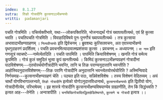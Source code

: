 ```yaml
---
index:  8.1.27
sutra:  तिङो गोत्रादीनि कुत्सनाऽऽभीक्ष्ण्ययोः
vritti:  padamanjari
---
```


पचति गोत्रमिति । पचिर्व्यक्तीभावे, यथा---लोकपक्तिरिति, भोजनाद्यर्थं गोत्रं ख्यापयतीत्यर्थः, एवं हि कुत्सा भवति । पचतिपचति गोत्रमिति । विवाहादिविषये पुनः पुनर्गोत्रं ख्यापयतीत्यर्थः । तत्र कुत्साया अभावादाभीक्ष्ण्यग्रहणम् । `नित्यवीप्सयोः` इति द्विर्वचनम् । ब्रुवशब्दः कुत्सितवचनः, अत एवास्याभीक्ष्ण्ये पृथगुदाहरणं प्रदर्शितम् । पचति प्रवचनमित्यादावात्मप्रशंसया कुत्सा । प्रवचनम् = अध्यापनम् ।
`वा नाम` इति गणसूत्रं व्याचष्टे---नामेत्येतदिति । पचति पापमिति । पापमिति क्रियाविशेषणम् । खनति गोत्रं समेत्य कूपमिति । गोत्रं कुलं समुदितं भूत्वा कूपं खनतीत्यर्थः ।
किमिदं कुत्सनाऽऽभीक्ष्ण्यग्रहणं गोत्रादीनां पाठविशेषणम्---एतयोरर्थयोर्गोत्रादीनि भवन्ति, तानि च तिङः पराण्यनुदात्तानि भवन्तीति ? आहोस्विदनुदात्तविशेषणम्---तिङः पराणि गोत्रादीनि अनुदात्तानि भवन्त्येतयोरर्थयोरिति ? अस्मिन्विवादे निर्णयमाह---कुत्सनाभीक्ष्ण्यग्रहणं चेति । पठ्यत इति पाठः, सन्निवेशविशेषः । तस्य विशेषणं वेदितव्यम् । अयं चार्थो योगविभागाल्लभ्यते, `तिङो गोत्रादीनि` इत्येको योगोऽनुदात्तविधानार्थः, `कुत्सनाभीक्ष्ण्ययोः` इति द्वितीयो योगः, गोत्रादीनीत्येव, परिभाषेयम् । इह शास्त्रे गोत्रादीनि कुत्सनाभीक्ष्ण्यविषयाण्येव ग्राह्याणीति, तेन किं सिद्धंभवति ? इत्यत आह---तेनेति । अन्यत्रापीति । `चनचिदिवगोत्रादितद्धिताम्रेडितेष्वगतेः`, `कुत्सने च गोत्रादौ` इत्यत्र ।।
